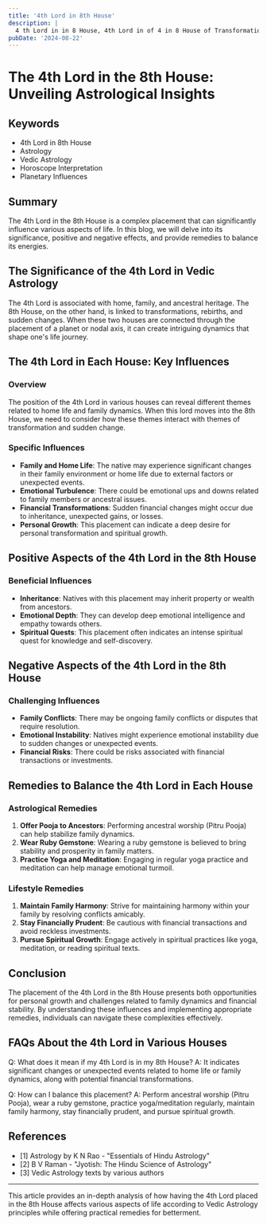 ```yaml
---
title: '4th Lord in 8th House'
description: |
  4 th Lord in in 8 House, 4th Lord in of 4 in 8 House of Transformation in Vedic astrology
pubDate: '2024-08-22'
---
```


# The 4th Lord in the 8th House: Unveiling Astrological Insights

## Keywords
- 4th Lord in 8th House
- Astrology
- Vedic Astrology
- Horoscope Interpretation
- Planetary Influences

## Summary
The 4th Lord in the 8th House is a complex placement that can significantly influence various aspects of life. In this blog, we will delve into its significance, positive and negative effects, and provide remedies to balance its energies.

## The Significance of the 4th Lord in Vedic Astrology
The 4th Lord is associated with home, family, and ancestral heritage. The 8th House, on the other hand, is linked to transformations, rebirths, and sudden changes. When these two houses are connected through the placement of a planet or nodal axis, it can create intriguing dynamics that shape one's life journey.

## The 4th Lord in Each House: Key Influences
### Overview
The position of the 4th Lord in various houses can reveal different themes related to home life and family dynamics. When this lord moves into the 8th House, we need to consider how these themes interact with themes of transformation and sudden change.

### Specific Influences
- **Family and Home Life**: The native may experience significant changes in their family environment or home life due to external factors or unexpected events.
- **Emotional Turbulence**: There could be emotional ups and downs related to family members or ancestral issues.
- **Financial Transformations**: Sudden financial changes might occur due to inheritance, unexpected gains, or losses.
- **Personal Growth**: This placement can indicate a deep desire for personal transformation and spiritual growth.

## Positive Aspects of the 4th Lord in the 8th House
### Beneficial Influences
- **Inheritance**: Natives with this placement may inherit property or wealth from ancestors.
- **Emotional Depth**: They can develop deep emotional intelligence and empathy towards others.
- **Spiritual Quests**: This placement often indicates an intense spiritual quest for knowledge and self-discovery.

## Negative Aspects of the 4th Lord in the 8th House
### Challenging Influences
- **Family Conflicts**: There may be ongoing family conflicts or disputes that require resolution.
- **Emotional Instability**: Natives might experience emotional instability due to sudden changes or unexpected events.
- **Financial Risks**: There could be risks associated with financial transactions or investments.

## Remedies to Balance the 4th Lord in Each House
### Astrological Remedies
1. **Offer Pooja to Ancestors**: Performing ancestral worship (Pitru Pooja) can help stabilize family dynamics.
2. **Wear Ruby Gemstone**: Wearing a ruby gemstone is believed to bring stability and prosperity in family matters.
3. **Practice Yoga and Meditation**: Engaging in regular yoga practice and meditation can help manage emotional turmoil.

### Lifestyle Remedies
1. **Maintain Family Harmony**: Strive for maintaining harmony within your family by resolving conflicts amicably.
2. **Stay Financially Prudent**: Be cautious with financial transactions and avoid reckless investments.
3. **Pursue Spiritual Growth**: Engage actively in spiritual practices like yoga, meditation, or reading spiritual texts.

## Conclusion
The placement of the 4th Lord in the 8th House presents both opportunities for personal growth and challenges related to family dynamics and financial stability. By understanding these influences and implementing appropriate remedies, individuals can navigate these complexities effectively.

## FAQs About the 4th Lord in Various Houses
Q: What does it mean if my 4th Lord is in my 8th House?
A: It indicates significant changes or unexpected events related to home life or family dynamics, along with potential financial transformations.

Q: How can I balance this placement?
A: Perform ancestral worship (Pitru Pooja), wear a ruby gemstone, practice yoga/meditation regularly, maintain family harmony, stay financially prudent, and pursue spiritual growth.

## References
- [1] Astrology by K N Rao - "Essentials of Hindu Astrology"
- [2] B V Raman - "Jyotish: The Hindu Science of Astrology"
- [3] Vedic Astrology texts by various authors

---

This article provides an in-depth analysis of how having the 4th Lord placed in the 8th House affects various aspects of life according to Vedic Astrology principles while offering practical remedies for betterment.